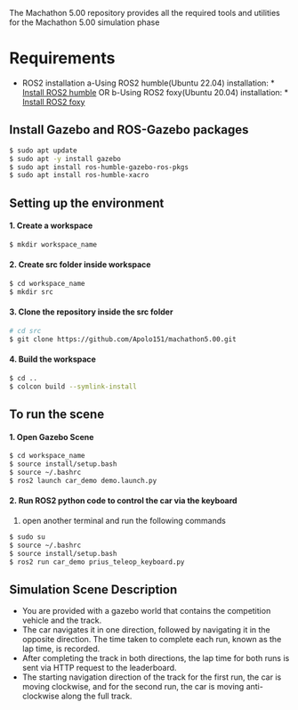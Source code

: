 The Machathon 5.00 repository provides all the required tools and utilities for the Machathon 5.00 simulation phase

# Requirements
* ROS2 installation
  a-Using ROS2 humble(Ubuntu 22.04) installation: 
      * [Install ROS2 humble](https://docs.ros.org/en/humble/Installation/Ubuntu-Install-Debians.html)
  OR
  b-Using ROS2 foxy(Ubuntu 20.04) installation:
      * [Install ROS2 foxy](https://docs.ros.org/en/foxy/Installation/Ubuntu-Install-Debians.html)

## Install Gazebo and ROS-Gazebo packages

```bash
$ sudo apt update
$ sudo apt -y install gazebo
$ sudo apt install ros-humble-gazebo-ros-pkgs
$ sudo apt install ros-humble-xacro
```
## Setting up the environment
#### 1. Create a workspace
 ```bash
$ mkdir workspace_name
```
#### 2. Create src folder inside workspace
 ```bash
$ cd workspace_name
$ mkdir src
```
#### 3. Clone the repository inside the src folder
 ```bash
# cd src
$ git clone https://github.com/Apolo151/machathon5.00.git
```
#### 4. Build the workspace
```bash
$ cd ..
$ colcon build --symlink-install
```
## To run the scene 
#### 1. Open Gazebo Scene
```bash
$ cd workspace_name
$ source install/setup.bash
$ source ~/.bashrc
$ ros2 launch car_demo demo.launch.py
```
#### 2. Run ROS2 python code to control the car via the keyboard
1. open another terminal and run the following commands
 ```bash
$ sudo su
$ source ~/.bashrc
$ source install/setup.bash
$ ros2 run car_demo prius_teleop_keyboard.py
```
## Simulation Scene Description
* You are provided with a gazebo world that contains the competition vehicle and the track.
* The car navigates it in one direction, followed by navigating it in the opposite direction. The time taken to complete each run, known as the lap time, is recorded.
* After completing the track in both directions, the lap time for both runs is sent via HTTP request to the leaderboard.
* The starting navigation direction of the track for the first run, the car is moving clockwise, and for the second run, the car is moving anti-clockwise along the full track.
